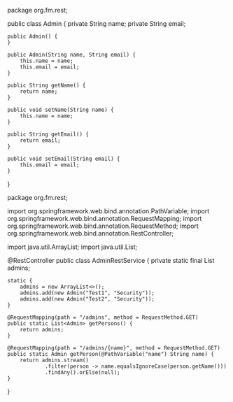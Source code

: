 package org.fm.rest;


public class Admin {
    private String name;
    private String email;

    public Admin() {
    }

    public Admin(String name, String email) {
        this.name = name;
        this.email = email;
    }

    public String getName() {
        return name;
    }

    public void setName(String name) {
        this.name = name;
    }

    public String getEmail() {
        return email;
    }

    public void setEmail(String email) {
        this.email = email;
    }
}

package org.fm.rest;

import org.springframework.web.bind.annotation.PathVariable;
import org.springframework.web.bind.annotation.RequestMapping;
import org.springframework.web.bind.annotation.RequestMethod;
import org.springframework.web.bind.annotation.RestController;

import java.util.ArrayList;
import java.util.List;

@RestController
public class AdminRestService {
    private static final List<Admin> admins;

    static {
        admins = new ArrayList<>();
        admins.add(new Admin("Test1", "Security"));
        admins.add(new Admin("Test2", "Security"));
    }

    @RequestMapping(path = "/admins", method = RequestMethod.GET)
    public static List<Admin> getPersons() {
        return admins;
    }

    @RequestMapping(path = "/admins/{name}", method = RequestMethod.GET)
    public static Admin getPerson(@PathVariable("name") String name) {
        return admins.stream()
                .filter(person -> name.equalsIgnoreCase(person.getName()))
                .findAny().orElse(null);
    }
}

